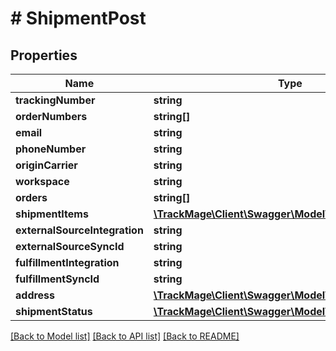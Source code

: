 # # ShipmentPost

## Properties

Name | Type | Description | Notes
------------ | ------------- | ------------- | -------------
**trackingNumber** | **string** |  | [optional] 
**orderNumbers** | **string[]** |  | [optional] 
**email** | **string** |  | [optional] 
**phoneNumber** | **string** |  | [optional] 
**originCarrier** | **string** |  | [optional] 
**workspace** | **string** |  | 
**orders** | **string[]** |  | [optional] 
**shipmentItems** | [**\TrackMage\Client\Swagger\Model\ShipmentItemPost[]**](ShipmentItemPost.md) |  | [optional] 
**externalSourceIntegration** | **string** |  | [optional] 
**externalSourceSyncId** | **string** |  | [optional] 
**fulfillmentIntegration** | **string** |  | [optional] 
**fulfillmentSyncId** | **string** |  | [optional] 
**address** | [**\TrackMage\Client\Swagger\Model\AddressPost**](AddressPost.md) |  | [optional] 
**shipmentStatus** | [**\TrackMage\Client\Swagger\Model\StatusPost**](StatusPost.md) |  | [optional] 

[[Back to Model list]](../../README.md#documentation-for-models) [[Back to API list]](../../README.md#documentation-for-api-endpoints) [[Back to README]](../../README.md)


